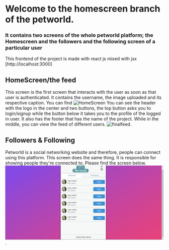 # Welcome to the homescreen branch of the petworld. 
### It contains two screens of the whole petworld platform; the Homescreen and the followers and the following screen of a particular user

This frontend of the project is made with react js mixed with jsx [http://localhost:3000]

## HomeScreen/the feed 
This screen is the first screen that interacts with the user as soon as that user is authenticated. It contains the username, the image uploaded and its respective caption. You can find ![HomeScreen](https://github.com/vanshika1009/pet_front/blob/finalfeed/finalhomescreen/demo/Screenshot%202023-01-02%20041134.png "Homescreen Output")
You can see the header with the logo in the center and two buttons, the top button asks you to login/signup while the button below it takes you to the profile of the logged in user. It also has the footer that has the name of the project. While in the middle, you can view the feed of different users. 
![finalfeed](https://github.com/vanshika1009/pet_front/blob/finalfeed/finalhomescreen/demo/Screenshot%202023-01-02%20040945.png "Homescreen Output"). 

## Followers & Following
Petworld is a social networking website and therefore, people can connect using this platform. This screen does the same thing. It is responsible for showing people they're connected to. Please find the screen below. ![Follower/Following](https://github.com/vanshika1009/pet_front/blob/homescreen/homescreen/latestUI/images/follow1.png "followers/following Output"). 
